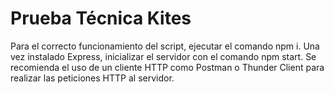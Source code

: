 # Prueba Técnica Kites
Para el correcto funcionamiento del script, ejecutar el comando npm i. 
Una vez instalado Express, inicializar el servidor con el comando npm start. Se recomienda el uso de un cliente HTTP como Postman o Thunder Client para realizar las peticiones HTTP al servidor.
